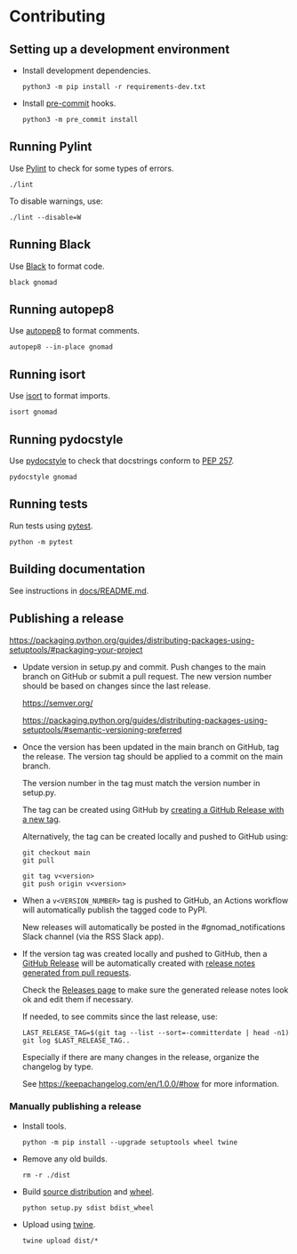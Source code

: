 # Contributing

## Setting up a development environment

- Install development dependencies.

  ```
  python3 -m pip install -r requirements-dev.txt
  ```

- Install [pre-commit](https://pre-commit.com/) hooks.

  ```
  python3 -m pre_commit install
  ```

## Running Pylint

Use [Pylint](https://www.pylint.org/) to check for some types of errors.

```
./lint
```

To disable warnings, use:

```
./lint --disable=W
```

## Running Black

Use [Black](https://black.readthedocs.io/) to format code.

```
black gnomad
```

## Running autopep8

Use [autopep8](https://github.com/hhatto/autopep8/) to format comments.

```
autopep8 --in-place gnomad
```

## Running isort

Use [isort](https://pycqa.github.io/isort/) to format imports.

```
isort gnomad
```

## Running pydocstyle

Use [pydocstyle](https://www.pydocstyle.org/) to check that docstrings conform to [PEP 257](https://www.python.org/dev/peps/pep-0257/).

```
pydocstyle gnomad
```

## Running tests

Run tests using [pytest](https://docs.pytest.org/en/stable/).

```
python -m pytest
```

## Building documentation

See instructions in [docs/README.md](./docs/README.md).

## Publishing a release

https://packaging.python.org/guides/distributing-packages-using-setuptools/#packaging-your-project

- Update version in setup.py and commit.
  Push changes to the main branch on GitHub or submit a pull request.
  The new version number should be based on changes since the last release.

  https://semver.org/

  https://packaging.python.org/guides/distributing-packages-using-setuptools/#semantic-versioning-preferred

- Once the version has been updated in the main branch on GitHub, tag the release.
  The version tag should be applied to a commit on the main branch.

  The version number in the tag must match the version number in setup.py.

  The tag can be created using GitHub by [creating a GitHub Release with a new tag](https://docs.github.com/en/repositories/releasing-projects-on-github/managing-releases-in-a-repository#creating-a-release).

  Alternatively, the tag can be created locally and pushed to GitHub using:

  ```
  git checkout main
  git pull

  git tag v<version>
  git push origin v<version>
  ```

- When a `v<VERSION_NUMBER>` tag is pushed to GitHub, an Actions workflow will automatically publish the tagged code to PyPI.

  New releases will automatically be posted in the #gnomad_notifications Slack channel (via the RSS Slack app).

- If the version tag was created locally and pushed to GitHub, then a [GitHub Release](https://docs.github.com/en/repositories/releasing-projects-on-github/about-releases) will be automatically created with
  [release notes generated from pull requests](https://docs.github.com/en/repositories/releasing-projects-on-github/automatically-generated-release-notes).

  Check the [Releases page](https://github.com/broadinstitute/gnomad_methods/releases) to make sure the generated release notes look ok
  and edit them if necessary.

  If needed, to see commits since the last release, use:

  ```
  LAST_RELEASE_TAG=$(git tag --list --sort=-committerdate | head -n1)
  git log $LAST_RELEASE_TAG..
  ```

  Especially if there are many changes in the release, organize the changelog by type.

  See https://keepachangelog.com/en/1.0.0/#how for more information.

### Manually publishing a release

- Install tools.

  ```
  python -m pip install --upgrade setuptools wheel twine
  ```

- Remove any old builds.

  ```
  rm -r ./dist
  ```

- Build [source distribution](https://packaging.python.org/guides/distributing-packages-using-setuptools/#source-distributions)
  and [wheel](https://packaging.python.org/guides/distributing-packages-using-setuptools/#wheels).

  ```
  python setup.py sdist bdist_wheel
  ```

- Upload using [twine](https://pypi.org/project/twine/).

  ```
  twine upload dist/*
  ```
